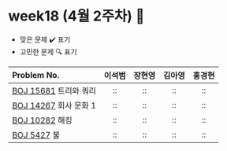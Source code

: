 
# week18 (4월 2주차) :pencil:

- 맞은 문제 :heavy_check_mark: 표기
- 고민한 문제 :mag: 표기


| Problem No.                                                |       이석범       | 장현영 |       김아영       | 홍경현 |
|:-----------------------------------------------------------| :----------------: | :----------------: | :----------------:|:----------------: |
| [BOJ 15681](https://www.acmicpc.net/problem/15681) 트리와 쿼리  |::|::|::|::|
| [BOJ 14267](https://www.acmicpc.net/problem/14267) 회사 문화 1 |::|::|::|::|
| [BOJ 10282](https://www.acmicpc.net/problem/10282) 해킹      |::|::|::|::|
| [BOJ 5427](https://www.acmicpc.net/problem/5427) 불         |::|::|::|::|
